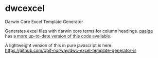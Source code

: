 # dwcexcel
Darwin Core Excel Template Generator

Generates excel files with darwin core terms for column headings. [paalge](https://github.com/paalge) has [a more up-to-date version of this code available](https://github.com/SIOS-Svalbard/darwinsheet).

A lightweight version of this in pure javascript is here https://github.com/gbif-norway/dwc-excel-template-generator-js
